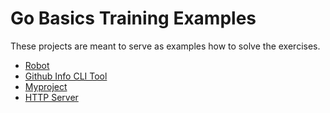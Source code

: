 # Go Basics Training Examples

These projects are meant to serve as examples how to solve the exercises.

- [Robot](robot/)
- [Github Info CLI Tool](github-info/)
- [Myproject](myproject/)
- [HTTP Server](http-server/)
